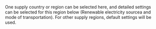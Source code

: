 One supply country or region can be selected here,  and detailed settings can be selected for this region below (Renewable electricity sourcea and mode of transportation). For other supply regions, default settings will be used.
